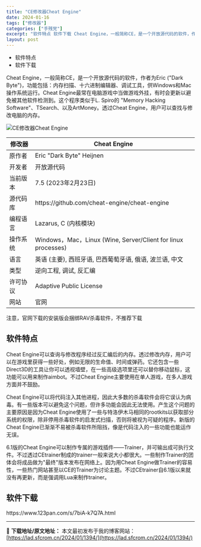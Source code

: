 ```yaml
---
title: "CE修改器Cheat Engine"
date: 2024-01-16
tags: ["修改器"]
categories: ["手残党"]
excerpt: "软件特点 软件下载 Cheat Engine，一般简称CE，是一个开放源代码的软件，作者为Eric (&quot;Dark Byte&quot;)，功能包括：内存扫描、十六进制编辑器、调试工具，供Windows和Mac操作系统运行。Cheat Engine最常在电脑游戏中当做游戏外挂，有时会更新以避免被其他软件检测到。&hellip;"
layout: post
---
```


 <div><ul> <li>软件特点</li> <li>软件下载</li> </ul> </div><p>Cheat Engine，一般简称CE，是一个开放源代码的软件，作者为Eric ("Dark Byte")，功能包括：内存扫描、十六进制编辑器、调试工具，供Windows和Mac操作系统运行。Cheat Engine最常在电脑游戏中当做游戏外挂，有时会更新以避免被其他软件检测到。这个程序类似于L. Spiro的 "Memory Hacking Software"、TSearch、以及ArtMoney。透过Cheat Engine，用户可以查找与修改电脑的内存。</p><p><img src="https://lad.sfcrom.cn/wp-content/uploads/2024/01/20240115_65a4cd5328fc4.jpg" title="CE修改器Cheat Engine" alt="CE修改器Cheat Engine"></p><table><thead><tr><th>修改器</th><th>Cheat Engine</th></tr></thead><tbody><tr><td>原作者</td><td>Eric "Dark Byte" Heijnen</td></tr><tr><td>开发者</td><td>开放源代码</td></tr><tr><td>当前版本</td><td>7.5 (2023年2月23日)</td></tr><tr><td>源代码库</td><td>https://github.com/cheat-engine/cheat-engine</td></tr><tr><td>编程语言</td><td>Lazarus, C (内核模块)</td></tr><tr><td>操作系统</td><td>Windows，Mac，Linux (Wine, Server/Client for linux processes)</td></tr><tr><td>语言</td><td>英语 (主要), 西班牙语, 巴西葡萄牙语, 俄语, 波兰语, 中文</td></tr><tr><td>类型</td><td>逆向工程, 调试, 反汇编</td></tr><tr><td>许可协议</td><td>Adaptive Public License</td></tr><tr><td>网站</td><td>官网</td></tr></tbody></table><p><div><span aria-hidden="true"></span>注意，官网下载的安装版会捆绑RAV杀毒软件，不推荐下载</div></p><a name="ci_title0" ></a><h2>软件特点</h2><p>Cheat Engine可以查询与修改程序经过反汇编后的内存。透过修改内存，用户可以在游戏里获得一些好处，例如无限的生命值、时间或弹药。它还包含一些Direct3D的工具让你可以透视墙壁，在一些高级选项里还可以替你移动鼠标，这功能可以用来制作aimbot。不过Cheat Engine主要使用在单人游戏，在多人游戏方面并不鼓励。</p><p>Cheat Engine可以将代码注入其他进程，因此大多数的杀毒软件会将它误认为病毒。有一些版本可以避免这个问题，但许多功能会因此无法使用。产生这个问题的主要原因是因为Cheat Engine使用了一些与特洛伊木马相同的rootkits以获取部分系统的权限，除非停用杀毒软件的启发式扫描，否则将被视为可疑的程序。新版的Cheat Engine已渐渐不易被杀毒软件所阻挡，像是代码注入的一些功能也能运作无误。</p><p>6.1版的Cheat Engine可以制作专属的游戏插件——Trainer，并可输出成可执行文件。不过透过CEtrainer制成的trainer一般来说大小都很大。一些制作Trainer的团体会将成品做为"最终"版本发布在网络上。因为用Cheat Engine做Trainer的容易性，一些热门网站甚至以CE的Trainer为讨论主题。不过CEtrainer自6.1版以来就没有再更新，而是强调用Lua来制作trainer。</p><a name="ci_title1" ></a><h2>软件下载</h2><p>https://www.123pan.com/s/7biA-k7Q7A.html</p> </div> 

---
📖 **下载地址/原文地址：** 本文最初发布于我的博客网站：[https://lad.sfcrom.cn/2024/01/1394/](https://lad.sfcrom.cn/2024/01/1394/)

